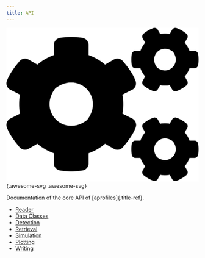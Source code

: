 ```yaml
---
title: API
---
```


![image](assets/images/cogs-solid.svg){.awesome-svg .awesome-svg}

Documentation of the core API of [aprofiles]{.title-ref}.

- [Reader](api/reader.md)
- [Data Classes](api/data_classes.md)
- [Detection](api/detection.md)
- [Retrieval](api/retrieval.md)
- [Simulation](api/simulation.md)
- [Plotting](api/plotting.md)
- [Writing](api/writing.md)
